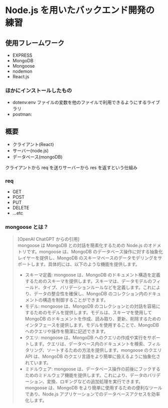 # Node.js を用いたバックエンド開発の練習

## 使用フレームワーク

- EXPRESS
- MongoDB
- Mongoose
- nodemon
- React.js

### ほかにインストールしたもの

- dotenv:env ファイルの変数を他のファイルで利用できるようにするライブラリ
- postman:

## 概要

- クライアント(React)
- サーバー(node.js)
- データベース(mongoDB)

クライアントから req を送りサーバーから res を返すという仕組み

### req

- GET
- POST
- PUT
- DELETE
- ...etc

### mongoose とは？

> [OpenAI ChatGPT からの引用]  
> mongoose は MongoDB との対話を簡素化するための Node.js のオドメトリです。mongoose は、MongoDB のデータベース操作に対する抽象化レイヤーを提供し、MongoDB のスキーマベースのデータモデリングをサポートします。具体的には、以下のような機能を提供します。
>
> - スキーマ定義: mongoose は、MongoDB のドキュメント構造を定義するためのスキーマを提供します。スキーマは、データモデルのフィールド、タイプ、バリデーションルールなどを定義します。これにより、データの整合性を確保し、MongoDB のコレクション内のドキュメントの構造を制御することができます。
> - モデル: mongoose は、MongoDB のコレクションとの対話を容易にするためのモデルを提供します。モデルは、スキーマを使用して MongoDB のドキュメントを作成、読み取り、更新、削除するためのインタフェースを提供します。モデルを使用することで、MongoDB へのクエリや操作を簡潔に記述できます。
> - クエリ: mongoose は、MongoDB へのクエリの作成や実行をサポートします。クエリは、データベース内のドキュメントを検索、フィルタリング、ソートするための方法を提供します。mongoose のクエリ API は、MongoDB のクエリ言語をより簡単に扱えるように抽象化されています。
> - ミドルウェア: mongoose は、データベース操作の前後にフックするためのミドルウェア機能を提供します。これにより、データのバリデーション、変換、ロギングなどの追加処理を実行できます。
>   mongoose は、MongoDB をより簡単に使用するための便利なツールであり、Node.js アプリケーションでのデータベースアクセスを効率化します。

